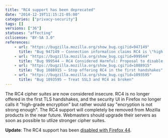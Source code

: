 ```yaml
---
title: "RC4 support has been deprecated"
date: "2014-12-19T11:15:21-05:00"
categories: ["privacy-security"]
tags: []
versions: ["36"]
statuses: "affecting"
cclicense: "BY-SA 3.0"
references:
    - url: "https://bugzilla.mozilla.org/show_bug.cgi?id=947149"
      title: "Bug 947149 – Connection information claims RC4 is \"high grade\""
    - url: "https://bugzilla.mozilla.org/show_bug.cgi?id=999544"
      title: "Bug 999544 – RC4 Considered Harmful: Proposal to disable use of RC4 completely"
    - url: "https://bugzilla.mozilla.org/show_bug.cgi?id=1088915"
      title: "Bug 1088915 – Stop offering RC4 in the first handshakes"
    - url: "https://bugzilla.mozilla.org/show_bug.cgi?id=1093595"
      title: "Bug 1093595 – Treat SSL3 and RC4 as broken"
---
```

The RC4 cipher suites are now considered insecure. RC4 is no longer offered in the first TLS handshakes, and the security UI in Firefox no longer calls it "high-grade encryption" but rather would say "encryption is not strong enough". The RC4 support will completely be removed from Mozilla products in the near future. Webmasters should upgrade their servers as soon as possible to utlize stronger cipher suites.

**Update**: The RC4 support has been [disabled with Firefox 44](https://www.fxsitecompat.com/en-CA/docs/2015/rc4-is-now-completely-disabled-by-default/).
